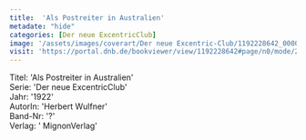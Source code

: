 ```yaml
---
title:  'Als Postreiter in Australien'
metadate: "hide"
categories: [Der neue ExcentricClub]
image: '/assets/images/coverart/Der neue Excentric-Club/1192228642_00000010.jpg'
visit: 'https://portal.dnb.de/bookviewer/view/1192228642#page/n0/mode/2up'
---
```

Titel: 'Als Postreiter in Australien' <br>
Serie: 'Der neue ExcentricClub' <br>
Jahr: '1922' <br>
AutorIn: 'Herbert Wulfner' <br>
Band-Nr: '?' <br>
Verlag: ' MignonVerlag'